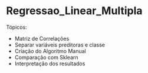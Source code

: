 # Regressao_Linear_Multipla


Tópicos:
* Matriz de Correlações
* Separar variáveis preditoras e classe
* Criação do Algoritmo Manual
* Comparação com Sklearn
* Interpretação dos resultados
